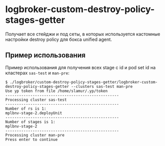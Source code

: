 # logbroker-custom-destroy-policy-stages-getter

Получает все стейджи и под сеты, в которых используется кастомные настройки destroy policy для бокса unified agent.

## Пример использования

Пример использования для получения всех stage с id и pod set id на кластерах `sas-test` и `man-pre`:

```
$ ./logbroker/custom-destroy-policy-stages-getter/logbroker-custom-destroy-policy-stages-getter --clusters sas-test man-pre
Use yp token from file /home/slamur/.yp/token
--------------------------------------------------
Processing cluster sas-test
--------------------------------------------------
Number of rs is 1:
mplbnv-stage-2.deployUnit
--------------------------------------------------
Number of stages is 1:
mplbnv-stage-2
--------------------------------------------------
Processing cluster man-pre
Press enter to continue
```
